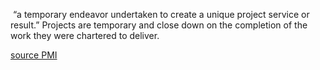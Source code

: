
 “a temporary endeavor undertaken to create a unique project service or result.” Projects are temporary and close down on the completion of the work they were chartered to deliver.

[source PMI](https://www.pmi.org/learning/library/understanding-difference-programs-versus-projects-6896#:~:text=PMI%20Standards&text=434)
